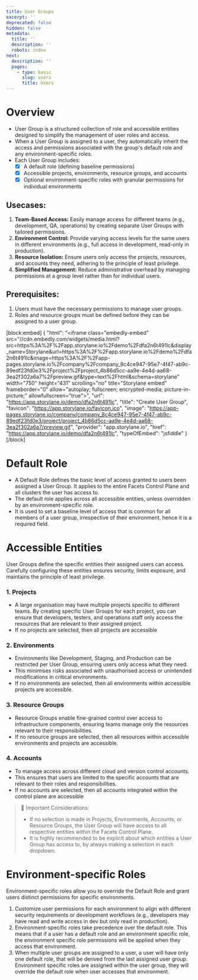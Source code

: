 ```yaml
---
title: User Groups
excerpt: ''
deprecated: false
hidden: false
metadata:
  title: ''
  description: ''
  robots: index
next:
  description: ''
  pages:
    - type: basic
      slug: users
      title: Users
---
```

# Overview

- User Group is a structured collection of role and accessible entities designed to simplify the management of user roles and access. 
- When a User Group is assigned to a user, they automatically inherit the access and permissions associated with the group's default role and any environment-specific roles.
- Each User Group includes:
  - [x] A default role (defining baseline permissions)
  - [x] Accessible projects, environments, resource groups, and accounts
  - [x] Optional environment-specific roles with granular permissions for individual environments

## Usecases:

1. **Team-Based Access:** Easily manage access for different teams (e.g., development, QA, operations) by creating separate User Groups with tailored permissions.
2. **Environment Control:** Provide varying access levels for the same users in different environments (e.g., full access in development, read-only in production).
3. **Resource Isolation:** Ensure users only access the projects, resources, and accounts they need, adhering to the principle of least privilege.
4. **Simplified Management:** Reduce administrative overhead by managing permissions at a group level rather than for individual users.

## Prerequisites:

1. Users must have the necessary permissions to manage user groups.
2. Roles and resource groups must be defined before they can be assigned to a user group.

[block:embed]
{
  "html": "<iframe class=\"embedly-embed\" src=\"//cdn.embedly.com/widgets/media.html?src=https%3A%2F%2Fapp.storylane.io%2Fdemo%2Fdfa2n6t491lc&display_name=Storylane&url=https%3A%2F%2Fapp.storylane.io%2Fdemo%2Fdfa2n6t491lc&image=https%3A%2F%2Fapp-pages.storylane.io%2Fcompany%2Fcompany_8c4ce947-95e7-4f47-ab9c-89edf23fd0e3%2Fproject%2Fproject_4b86d5cc-aa9e-4e4d-aa68-3ea2f302a6a7%2Fpreview.gif&type=text%2Fhtml&schema=storylane\" width=\"750\" height=\"431\" scrolling=\"no\" title=\"Storylane embed\" frameborder=\"0\" allow=\"autoplay; fullscreen; encrypted-media; picture-in-picture;\" allowfullscreen=\"true\"></iframe>",
  "url": "https://app.storylane.io/demo/dfa2n6t491lc",
  "title": "Create User Group",
  "favicon": "https://app.storylane.io/favicon.ico",
  "image": "https://app-pages.storylane.io/company/company_8c4ce947-95e7-4f47-ab9c-89edf23fd0e3/project/project_4b86d5cc-aa9e-4e4d-aa68-3ea2f302a6a7/preview.gif",
  "provider": "app.storylane.io",
  "href": "https://app.storylane.io/demo/dfa2n6t491lc",
  "typeOfEmbed": "jsfiddle"
}
[/block]


# Default Role

- A Default Role defines the basic level of access granted to users been assigned a User Group. It applies to the entire Facets Control Plane and all clusters the user has access to.
- The default role applies across all accessible entities, unless overridden by an environment-specific role.
- It is used to set a baseline level of access that is common for all members of a user group, irrespective of their environment, hence it is a required field.

# Accessible Entities

User Groups define the specific entities their assigned users can access. Carefully configuring these entities ensures security, limits exposure, and maintains the principle of least privilege.

### 1. Projects

- A large organisation may have multiple projects specific to different teams. By creating specific User Groups for each project, you can ensure that developers, testers, and operations staff only access the resources that are relevant to their assigned project. 
- If no projects are selected, then all projects are accessible

### 2. Environments

- Environments like Development, Staging, and Production can be restricted per User Group, ensuring users only access what they need.
- This minimises risks associated with unauthorised access or unintended modifications in critical environments.
- If no environments are selected, then all environments within accessible projects are accessible.

### 3. Resource Groups

- Resource Groups enable fine-grained control over access to infrastructure components, ensuring teams manage only the resources relevant to their responsibilities.
- If no resource groups are selected, then all resources within accessible environments and projects are accessible.

### 4. Accounts

- To manage access across different cloud and version control accounts. 
- This ensures that users are limited to the specific accounts that are relevant to their roles and responsibilities.
- If no accounts are selected, then all accounts integrated within the control plane are accessible

> 📘 Important Considerations:
> 
> - If no selection is made in Projects, Environments, Accounts, or Resource Groups, the User Group will have access to all respective entities within the Facets Control Plane.
> - It is highly recommended to be explicit about which entities a User Group has access to, by always making a selection in each dropdown.

# Environment-specific Roles

Environment-specific roles allow you to override the Default Role and grant users distinct permissions for specific environments.

1. Customize user permissions for each environment to align with different security requirements or development workflows (e.g., developers may have read and write access in dev but only read in production).
2. Environment-specific roles take precedence over the default role. This means that if a user has a default role and an environment specific role, the environment specific role permissions will be applied when they access that environment.
3. When multiple user groups are assigned to a user, a user will have only one default role, that will be derived from the last assigned user group. Environment specific roles are assigned within the user group, they will override the default role when user accesses that environment.